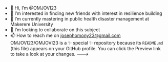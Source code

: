 - 👋 Hi, I’m @OMJOVI23
- 👀 I’m interested in finding new friends with interest in resilience building
- 🌱 I’m currently mastering in public health disaster management at Makerere University
- 💞️ I’m looking to collaborate on this subject
- 📫 How to reach me on josephomony23@gmail.com 
OMJOVI23/OMJOVI23 is a ✨ special ✨ repository because its `README.md` (this file) appears on your GitHub profile.
You can click the Preview link to take a look at your changes.
--->
